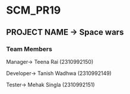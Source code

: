 
# SCM_PR19



## PROJECT NAME -> Space wars
### Team Members
Manager-> Teena Rai (2310992150)

Developer-> Tanish Wadhwa (2310992149)

Tester-> Mehak Singla (2310992151)

